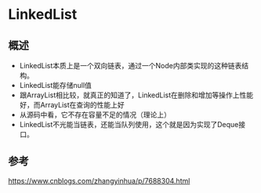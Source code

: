 # LinkedList



## 概述

- LinkedList本质上是一个双向链表，通过一个Node内部类实现的这种链表结构。
- LinkedList能存储null值
- 跟ArrayList相比较，就真正的知道了，LinkedList在删除和增加等操作上性能好，而ArrayList在查询的性能上好
- 从源码中看，它不存在容量不足的情况（理论上）
- LinkedList不光能当链表，还能当队列使用，这个就是因为实现了Deque接口。













## 参考

https://www.cnblogs.com/zhangyinhua/p/7688304.html